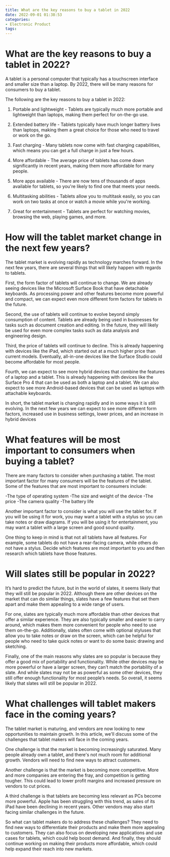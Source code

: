 ```yaml
---
title: What are the key reasons to buy a tablet in 2022
date: 2022-09-01 01:38:53
categories:
- Electronic Product
tags:
---
```



#  What are the key reasons to buy a tablet in 2022?

A tablet is a personal computer that typically has a touchscreen interface and smaller size than a laptop. By 2022, there will be many reasons for consumers to buy a tablet.

The following are the key reasons to buy a tablet in 2022:

1) Portable and lightweight - Tablets are typically much more portable and lightweight than laptops, making them perfect for on-the-go use.

2) Extended battery life - Tablets typically have much longer battery lives than laptops, making them a great choice for those who need to travel or work on the go.

3) Fast charging - Many tablets now come with fast charging capabilities, which means you can get a full charge in just a few hours.

4) More affordable - The average price of tablets has come down significantly in recent years, making them more affordable for many people.

5) More apps available - There are now tens of thousands of apps available for tablets, so you're likely to find one that meets your needs.

6) Multitasking abilities - Tablets allow you to multitask easily, so you can work on two tasks at once or watch a movie while you're working.

7) Great for entertainment - Tablets are perfect for watching movies, browsing the web, playing games, and more.

#  How will the tablet market change in the next few years?

The tablet market is evolving rapidly as technology marches forward. In the next few years, there are several things that will likely happen with regards to tablets.

First, the form factor of tablets will continue to change. We are already seeing devices like the Microsoft Surface Book that have detachable keyboards. As processing power and other features become more powerful and compact, we can expect even more different form factors for tablets in the future.

Second, the use of tablets will continue to evolve beyond simply consumption of content. Tablets are already being used in businesses for tasks such as document creation and editing. In the future, they will likely be used for even more complex tasks such as data analysis and engineering design.

Third, the price of tablets will continue to decline. This is already happening with devices like the iPad, which started out at a much higher price than current models. Eventually, all-in-one devices like the Surface Studio could become affordable for most people.

Fourth, we can expect to see more hybrid devices that combine the features of a laptop and a tablet. This is already happening with devices like the Surface Pro 4 that can be used as both a laptop and a tablet. We can also expect to see more Android-based devices that can be used as laptops with attachable keyboards.

In short, the tablet market is changing rapidly and in some ways it is still evolving. In the next few years we can expect to see more different form factors, increased use in business settings, lower prices, and an increase in hybrid devices

#  What features will be most important to consumers when buying a tablet?

There are many factors to consider when purchasing a tablet. The most important factor for many consumers will be the features of the tablet. Some of the features that are most important to consumers include:

-The type of operating system
-The size and weight of the device
-The price
-The camera quality
-The battery life

Another important factor to consider is what you will use the tablet for. If you will be using it for work, you may want a tablet with a stylus so you can take notes or draw diagrams. If you will be using it for entertainment, you may want a tablet with a large screen and good sound quality.

One thing to keep in mind is that not all tablets have all features. For example, some tablets do not have a rear-facing camera, while others do not have a stylus. Decide which features are most important to you and then research which tablets have those features.

#  Will slates still be popular in 2022?

It’s hard to predict the future, but in the world of slates, it seems likely that they will still be popular in 2022. Although there are other devices on the market that can do similar things, slates have a few features that set them apart and make them appealing to a wide range of users.

For one, slates are typically much more affordable than other devices that offer a similar experience. They are also typically smaller and easier to carry around, which makes them more convenient for people who need to use them on-the-go. Additionally, slates often come with optional styluses that allow you to take notes or draw on the screen, which can be helpful for people who need to take quick notes or want to do some basic drawing and sketching.

Finally, one of the main reasons why slates are so popular is because they offer a good mix of portability and functionality. While other devices may be more powerful or have a larger screen, they can’t match the portability of a slate. And while slates may not be as powerful as some other devices, they still offer enough functionality for most people’s needs. So overall, it seems likely that slates will still be popular in 2022.

#  What challenges will tablet makers face in the coming years?

The tablet market is maturing, and vendors are now looking to new opportunities to maintain growth. In this article, we'll discuss some of the challenges that tablet makers will face in the coming years.

One challenge is that the market is becoming increasingly saturated. Many people already own a tablet, and there's not much room for additional growth. Vendors will need to find new ways to attract customers.

Another challenge is that the market is becoming more competitive. More and more companies are entering the fray, and competition is getting tougher. This could lead to lower profit margins and increased pressure on vendors to cut prices.

A third challenge is that tablets are becoming less relevant as PCs become more powerful. Apple has been struggling with this trend, as sales of its iPad have been declining in recent years. Other vendors may also start facing similar challenges in the future.

So what can tablet makers do to address these challenges? They need to find new ways to differentiate their products and make them more appealing to customers. They can also focus on developing new applications and use cases for tablets, which could help boost demand. And finally, they should continue working on making their products more affordable, which could help expand their reach into new markets.